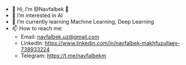 - 👋 Hi, I’m @Navfalbek 🚀
- 👀 I’m interested in AI
- 🌱 I’m currently learning Machine Learning, Deep Learning
- 📫 How to reach me:
   - Email: navfalbek.uz@gmail.com
   - LinkedIn: https://www.linkedin.com/in/navfalbek-makhfuzullaev-738933224
   - Telegram: https://t.me/navfalbekm
